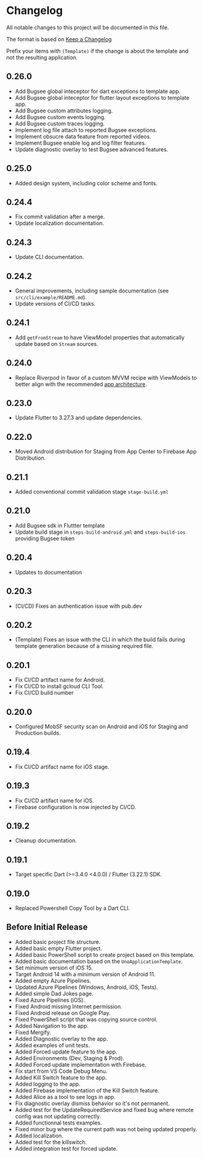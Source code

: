 # Changelog
All notable changes to this project will be documented in this file.

The format is based on [Keep a Changelog](https://keepachangelog.com/en/1.0.0/)

Prefix your items with `(Template)` if the change is about the template and not the resulting application.

## 0.26.0
- Add Bugsee global inteceptor for dart exceptions to template app.
- Add Bugsee global inteceptor for flutter layout exceptions to template app.
- Add Bugsee custom attributes logging.
- Add Bugsee custom events logging.
- Add Bugsee custom traces logging.
- Implement log file attach to reported Bugsee exceptions.
- Implement obsucre data feature from reported videos.
- Implement Bugsee enable log and log filter features.
- Update diagnostic overlay to test Bugsee advanced features.

## 0.25.0
- Added design system, including color scheme and fonts.

## 0.24.4
- Fix commit validation after a merge.
- Update localization documentation.

## 0.24.3
- Update CLI documentation.

## 0.24.2
- General improvements, including sample documentation (see `src/cli/example/README.md`).
- Update versions of CI/CD tasks.

## 0.24.1
- Add `getFromStream` to have ViewModel properties that automatically update based on `Stream` sources.

## 0.24.0
- Replace Riverpod in favor of a custom MVVM recipe with ViewModels to better align with the recommended [app architecture](https://docs.flutter.dev/app-architecture).

## 0.23.0
- Update Flutter to 3.27.3 and update dependencies.

## 0.22.0
- Moved Android distribution for Staging from App Center to Firebase App Distribution.

## 0.21.1
- Added conventional commit validation stage `stage-build.yml`

## 0.21.0
- Add Bugsee sdk in Fluttter template
- Update build stage in `steps-build-android.yml` and `steps-build-ios` providing Bugsee token

## 0.20.4
- Updates to documentation

## 0.20.3
- (CI/CD) Fixes an authentication issue with pub.dev

## 0.20.2
- (Template) Fixes an issue with the CLI in which the build fails during template generation because of a missing required file.

## 0.20.1
- Fix CI/CD artifact name for Android.
- Fix CI/CD to install gcloud CLI Tool.
- Fix CI/CD build number

## 0.20.0
- Configured MobSF security scan on Android and iOS for Staging and Production builds. 

## 0.19.4
- Fix CI/CD artifact name for iOS stage.

## 0.19.3
- Fix CI/CD artifact name for iOS.
- Firebase configuration is now injected by CI/CD.

## 0.19.2
- Cleanup documentation.

## 0.19.1
- Target specific Dart (>=3.4.0 <4.0.0) / Flutter (3.22.1) SDK.

## 0.19.0
- Replaced Powershell Copy Tool by a Dart CLI.

## Before Initial Release
- Added basic project file structure.
- Added basic empty Flutter project.
- Added basic PowerShell script to create project based on this template.
- Added basic documentation based on the `UnoApplicationTemplate`.
- Set minimum version of iOS 15.
- Target Android 14 with a minimum version of Android 11.
- Added empty Azure Pipelines.
- Updated Azure Pipelines (Windows, Android, iOS, Tests).
- Added simple Dad Jokes page.
- Fixed Azure Pipelines (iOS).
- Fixed Android missing Internet permission.
- Fixed Android release on Google Play.
- Fixed PowerShell script that was copying source control.
- Added Navigation to the app.
- Fixed Mergify.
- Added Diagnostic overlay to the app.
- Added examples of unit tests.
- Added Forced update feature to the app.
- Added Environments (Dev, Staging & Prod).
- Added Forced update implementation with Firebase.
- Fix start from VS Code Debug Menu.
- Added Kill Switch feature to the app.
- Added logging to the app.
- Added Firebase implementation of the Kill Switch feature.
- Added Alice as a tool to see logs in app.
- Fix diagnostic overlay dismiss behavior so it's not permanent.
- Added test for the UpdateRequiredService and fixed bug where remote config was not updating correctly.
- Added functionnal tests examples.
- Fixed minor bug where the current path was not being updated properly.
- Added localization.
- Added test for the killswitch.
- Added integration test for forced update.